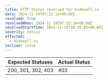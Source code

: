 ```yaml
---
title: HTTP Status resolved for hidewall.io
date: 2024-11-19T07:22:14+00:00Z
resolved: True
resolvedWhen: 2024-11-19T07:22:14+00:00Z
resolvedStartTime: 2024-11-18T10:20:03+00:00Z
severity: notice
affected:
  - hidewall.io
section: issue
---
```


| Expected Statuses | Actual Status  |
|-------------------|----------------|
| 200, 301, 302, 403 | 403 |

